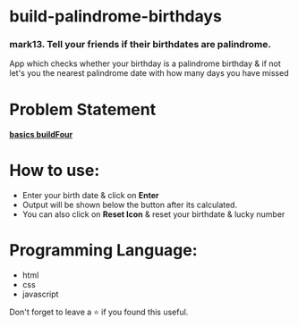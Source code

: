 # build-palindrome-birthdays
### mark13. Tell your friends if their birthdates are palindrome.
App which checks whether your birthday is a palindrome birthday & if not let's you the nearest palindrome date with how many days you have missed
<br/>

# Problem Statement
#### [**basics buildFour**](https://github.com/neogcamp/build/blob/main/basics/palindrome-birthdays.md)

# How to use:
 - Enter your birth date & click on **Enter**
 - Output will be shown below the button after its calculated.
 - You can also click on **Reset Icon** & reset your birthdate & lucky number

# Programming Language:
 - html
 - css 
 - javascript 

Don't forget to leave a ⭐ if you found this useful.

